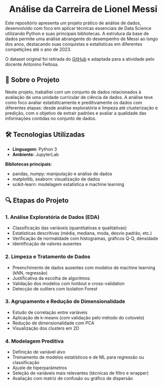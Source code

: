 <h1 align="center" style="font-weight: bold;"> Análise da Carreira de Lionel Messi </h1>
Este repositório apresenta um projeto prático de análise de dados, desenvolvido com foco em aplicar técnicas essenciais de Data Science utilizando Python e suas principais bibliotecas. A estrutura da base de dados permite uma análise abrangente do desempenho de Messi ao longo dos anos, destacando suas conquistas e estatísticas em diferentes competições até o ano de 2023. 

O dataset original foi retirada do [GitHub](https://github.com/azminewasi/Lionel-Messi-Club-Goals/blob/main/data.csv) e adaptada para a atividade pelo docente Antonino Feitosa.

## 🚀 Sobre o Projeto

Neste projeto, trabalhei com um conjunto de dados relacionados à avaliação de uma unidade curricular de ciência de dados. A análise teve como foco avaliar estatisticamente e preditivamente os dados com diferentes etapas: desde análise exploratória e limpeza até clusterização e predição, com o objetivo de extrair padrões e avaliar a qualidade das informações contidas no conjunto de dados.

## 🛠️ Tecnologias Utilizadas
- **Linguagem**: Python 3
- **Ambiente**: JupyterLab

**Bibliotecas principais**:
- pandas, numpy: manipulação e análise de dados
- matplotlib, seaborn: visualização de dados
- scikit-learn: modelagem estatística e machine learning


## 🔍 Etapas do Projeto
### 1. Análise Exploratória de Dados (EDA)
- Classificação das variáveis (quantitativas e qualitativas)
- Estatísticas descritivas (média, mediana, moda, desvio padrão, etc.)
- Verificação de normalidade com histogramas, gráficos Q-Q, densidade
- Identificação de valores ausentes

### 2. Limpeza e Tratamento de Dados
- Preenchimento de dados ausentes com modelos de machine learning (kNN, regressão)
- Justificativa da escolha de algoritmos
- Validação dos modelos com holdout e cross-validation
- Detecção de outliers com Isolation Forest

### 3. Agrupamento e Redução de Dimensionalidade
- Estudo de correlação entre variáveis
- Aplicação de k-means (com validação pelo método do cotovelo)
- Redução de dimensionalidade com PCA
- Visualização dos clusters em 2D

### 4. Modelagem Preditiva
- Definição de variável alvo
- Treinamento de modelos estatísticos e de ML para regressão ou classificação
- Ajuste de hiperparâmetros
- Seleção de variáveis mais relevantes (técnicas de filtro e wrapper)
- Avaliação com matriz de confusão ou gráfico de dispersão
